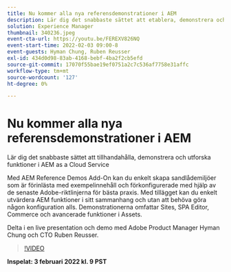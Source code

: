```yaml
---
title: Nu kommer alla nya referensdemonstrationer i AEM
description: Lär dig det snabbaste sättet att etablera, demonstrera och utforska funktioner som AEM as a Cloud Service med tillägget Reference Demos.
solution: Experience Manager
thumbnail: 340236.jpeg
event-cta-url: https://youtu.be/FEREXV826NQ
event-start-time: 2022-02-03 09:00-8
event-guests: Hyman Chung, Ruben Reusser
exl-id: 434d0d98-83ab-4168-bebf-4ba2f2cb5efd
source-git-commit: 17070f55bae19ef0751a2c7c536af7758e31affc
workflow-type: tm+mt
source-wordcount: '127'
ht-degree: 0%

---
```


# Nu kommer alla nya referensdemonstrationer i AEM

Lär dig det snabbaste sättet att tillhandahålla, demonstrera och utforska funktioner i AEM as a Cloud Service

Med AEM Reference Demos Add-On kan du enkelt skapa sandlådemiljöer som är förinlästa med exempelinnehåll och förkonfigurerade med hjälp av de senaste Adobe-riktlinjerna för bästa praxis. Med tillägget kan du enkelt utvärdera AEM funktioner i sitt sammanhang och utan att behöva göra någon konfiguration alls. Demonstrationerna omfattar Sites, SPA Editor, Commerce och avancerade funktioner i Assets.

Delta i en live presentation och demo med Adobe Product Manager Hyman Chung och CTO Ruben Reusser.

>[!VIDEO](https://video.tv.adobe.com/v/340236/?quality=12&learn=on)

**Inspelat: 3 februari 2022 kl. 9 PST**
